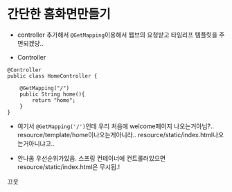 # 간단한 홈화면만들기

- controller 추가해서 `@GetMapping`이용해서 웹브의 요청받고 타임리프 템플릿을 주면되겠당..

- Controller

```
@Controller
public class HomeController {

    @GetMapping("/")
    public String home(){
        return "home";
    }
}

```

- 여기서 `@GetMapping('/')`인데 우리 처음에 welcome페이지 나오는거아님?.. resource/template/home이나오는게아니라.. resource/static/index.html나오는거아니냐고..

- 안나옴 우선순위가있음. 스프링 컨테이너에 컨트롤러있으면 resource/static/index.html은 무시됨.!

끄읏
